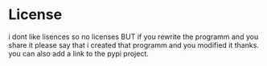 # License

i dont like lisences so no licenses BUT if you rewrite the programm and you share it please say that i created that programm and you modified it thanks. you can also add a link to the pypi project.



​
